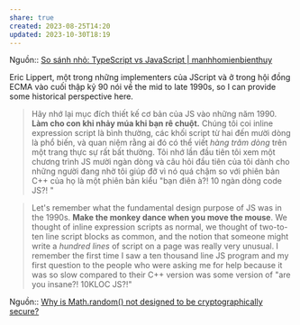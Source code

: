 ```yaml
---
share: true
created: 2023-08-25T14:20
updated: 2023-10-30T18:19
---
```


Nguồn:: [So sánh nhỏ: TypeScript vs JavaScript | manhhomienbienthuy](https://manhhomienbienthuy.github.io/2022/03/01/so-sanh-nho-typescript-vs-javascript.html)

Eric Lippert, một trong những implementers của JScript và ở trong hội đồng ECMA vào cuối thập kỷ 90 nói về  the mid to late 1990s, so I can provide some historical perspective here.
> Hãy nhớ lại mục đích thiết kế cơ bản của JS vào những năm 1990. **Làm cho con khỉ nhảy múa khi bạn rê chuột.** Chúng tôi coi inline expression script là bình thường, các khối script từ hai đến mười dòng là phổ biến, và quan niệm rằng ai đó có thể viết *hàng trăm dòng* trên một trang thực sự rất bất thường. Tôi nhớ lần đầu tiên tôi xem một chương trình JS mười ngàn dòng và câu hỏi đầu tiên của tôi dành cho những người đang nhờ tôi giúp đỡ vì nó quá chậm so với phiên bản C++ của họ là một phiên bản kiểu "bạn điên à?! 10 ngàn dòng code JS?! "

>Let's remember what the fundamental design purpose of JS was in the 1990s. **Make the monkey dance when you move the mouse**. We thought of inline expression scripts as normal, we thought of two-to-ten line script blocks as common, and the notion that someone might write a _hundred lines_ of script on a page was really very unusual. I remember the first time I saw a ten thousand line JS program and my first question to the people who were asking me for help because it was so slow compared to their C++ version was some version of "are you insane?! 10KLOC JS?!"

Nguồn:: [Why is Math.random() not designed to be cryptographically secure?](https://security.stackexchange.com/a/181623/94500)
